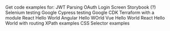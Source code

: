 Get code examples for:
JWT Parsing
OAuth
Login Screen
Storybook (?)
Selenium testing Google
Cypress testing Google
CDK
Terraform with a module
React Hello World
Angular Hello WOrld
Vue Hello World
React Hello World with routing
XPath examples
CSS Selector examples